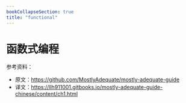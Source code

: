 ```yaml
---
bookCollapseSection: true
title: "functional"
---
```


# 函数式编程

参考资料：

- 原文：https://github.com/MostlyAdequate/mostly-adequate-guide
- 译文：https://llh911001.gitbooks.io/mostly-adequate-guide-chinese/content/ch1.html

